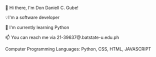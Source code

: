 👋 Hi there, I'm Don Daniell C. Gube!

💡I'm a software developer

🔎 I'm currently learning Python 

📫 You can reach me via 21-39637@.batstate-u.edu.ph

Computer Programming Languages: Python, CSS, HTML, JAVASCRIPT
